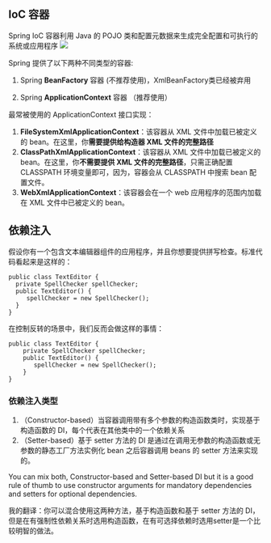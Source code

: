 ## IoC 容器 ##
 Spring IoC 容器利用 Java 的 POJO 类和配置元数据来生成完全配置和可执行的系统或应用程序
![](http://wiki.jikexueyuan.com/project/spring/images/ioc1.jpg)

Spring 提供了以下两种不同类型的容器:

1. Spring **BeanFactory** 容器 (不推荐使用)，XmlBeanFactory类已经被弃用

2. Spring **ApplicationContext** 容器  （推荐使用）

最常被使用的 ApplicationContext 接口实现：

1. **FileSystemXmlApplicationContext**：该容器从 XML 文件中加载已被定义的 bean。在这里，你**需要提供给构造器 XML 文件的完整路径**
1. **ClassPathXmlApplicationContext**：该容器从 XML 文件中加载已被定义的 bean。在这里，你**不需要提供 XML 文件的完整路径**，只需正确配置 CLASSPATH 环境变量即可，因为，容器会从 CLASSPATH 中搜索 bean 配置文件。
1. **WebXmlApplicationContext**：该容器会在一个 web 应用程序的范围内加载在 XML 文件中已被定义的 bean。

## 依赖注入 ##

假设你有一个包含文本编辑器组件的应用程序，并且你想要提供拼写检查。标准代码看起来是这样的：

    public class TextEditor {
      private SpellChecker spellChecker;  
      public TextEditor() {
         spellChecker = new SpellChecker();
      }
    }

在控制反转的场景中，我们反而会做这样的事情：

    public class TextEditor {
        private SpellChecker spellChecker;
        public TextEditor() {
           spellChecker = new SpellChecker();
        }
    }

### 依赖注入类型 ###

1. （Constructor-based）当容器调用带有多个参数的构造函数类时，实现基于构造函数的 DI，每个代表在其他类中的一个依赖关系
2. （Setter-based）基于 setter 方法的 DI 是通过在调用无参数的构造函数或无参数的静态工厂方法实例化 bean 之后容器调用 beans 的 setter 方法来实现的。

You can mix both, Constructor-based and Setter-based DI but it is a good rule of thumb to use constructor arguments for mandatory dependencies and setters for optional dependencies.

我的翻译：你可以混合使用这两种方法，基于构造函数和基于 setter 方法的 DI，但是在有强制性依赖关系时选用构造函数，在有可选择依赖时选用setter是一个比较明智的做法。